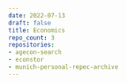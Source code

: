 ```yaml
---
date: 2022-07-13
draft: false
title: Economics
repo_count: 3
repositories:
- agecon-search
- econstor
- munich-personal-repec-archive
---
```



